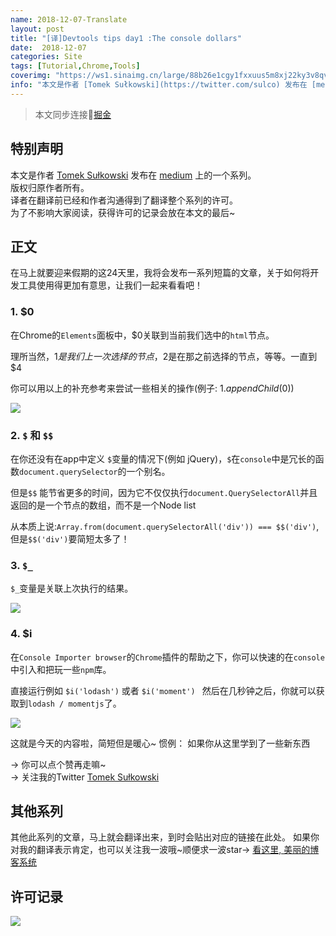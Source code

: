 ```yaml
---
name: 2018-12-07-Translate
layout: post
title: "[译]Devtools tips day1 :The console dollars"
date:  2018-12-07
categories: Site
tags: [Tutorial,Chrome,Tools]
coverimg: "https://ws1.sinaimg.cn/large/88b26e1cgy1fxxuus5m8xj22ky3v8qv6.jpg"
info: "本文是作者 [Tomek Sułkowski](https://twitter.com/sulco) 发布在 [medium](https://medium.com) 上的一个系列。"
---
```


> 本文同步连接[掘金](https://juejin.im/post/5c09a80151882521c81168a2)

## 特别声明
本文是作者 [Tomek Sułkowski](https://twitter.com/sulco) 发布在 [medium](https://medium.com) 上的一个系列。<br>
版权归原作者所有。<br>
译者在翻译前已经和作者沟通得到了翻译整个系列的许可。<br>
为了不影响大家阅读，获得许可的记录会放在本文的最后~


## 正文

在马上就要迎来假期的这24天里，我将会发布一系列短篇的文章，关于如何将开发工具使用得更加有意思，让我们一起来看看吧！

### 1. $0
在Chrome的`Elements`面板中，$0关联到当前我们选中的`html`节点。

理所当然，$1 是我们上一次选择的节点，$2是在那之前选择的节点，等等。一直到 $4

你可以用以上的补充参考来尝试一些相关的操作(例子: $1.appendChild($0))


![](https://user-gold-cdn.xitu.io/2018/12/7/16785c75b56d3a80?w=1332&h=802&f=gif&s=2504927)

### 2. `$` 和 `$$`

在你还没有在app中定义 `$`变量的情况下(例如 jQuery)，`$`在`console`中是冗长的函数`document.querySelector`的一个别名。

但是`$$` 能节省更多的时间，因为它不仅仅执行`document.QuerySelectorAll`并且返回的是一个节点的数组，而不是一个Node list

从本质上说:`Array.from(document.querySelectorAll('div')) === $$('div')`,但是`$$('div')`要简短太多了！


### 3. `$_`

`$_`变量是关联上次执行的结果。


![](https://user-gold-cdn.xitu.io/2018/12/7/16785d333e7c1d7f?w=1014&h=368&f=png&s=76376)

### 4. $i

在`Console Importer browser`的`Chrome`插件的帮助之下，你可以快速的在`console`中引入和把玩一些`npm`库。

直接运行例如 `$i('lodash')` 或者 `$i('moment') ` 然后在几秒钟之后，你就可以获取到`lodash / momentjs`了。

![](https://user-gold-cdn.xitu.io/2018/12/7/16785da0dea963fb?w=1332&h=802&f=gif&s=1817520)

这就是今天的内容啦，简短但是暖心~
惯例： 如果你从这里学到了一些新东西

→ 你可以点个赞再走嘛~<br>
→ 关注我的Twitter [Tomek Sułkowski](https://twitter.com/sulco)


## 其他系列

其他此系列的文章，马上就会翻译出来，到时会贴出对应的链接在此处。
如果你对我的翻译表示肯定，也可以关注我一波哦~顺便求一波star→ [看这里, 美丽的博客系统](https://github.com/DendiSe7enGitHub/vue-blog-generater)

## 许可记录

![](https://user-gold-cdn.xitu.io/2018/12/7/16785bf236522479?w=648&h=675&f=png&s=103687)


